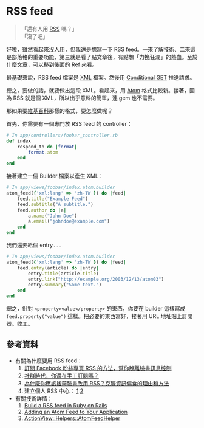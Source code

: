 # RSS feed

> 「還有人用 [RSS](https://zh.wikipedia.org/wiki/RSS) 嗎？」  
> 「沒了吧」

好啦，雖然看起來沒人用，但我還是想寫一下 RSS feed。一來了解技術、二來這是部落格的重要功能、第三就是看了點文章後，有點想「力挽狂瀾」的熱血。至於什麼文章，可以移到後面的 Ref 來看。

最基礎來說，RSS feed 檔案是 [XML](https://zh.wikipedia.org/wiki/XML) 檔案。然後用 [Conditional GET](https://stackoverflow.com/questions/1975442/how-does-rss-reader-know-that-a-feed-is-updated) 推送請求。

總之，要做的話，就要做出這段 XML。看起來，用 [Atom](https://zh.wikipedia.org/wiki/Atom_(%E6%A8%99%E6%BA%96)) 格式比較新。接著，因為 RSS 就是個 XML，所以出乎意料的簡單，連 gem 也不需要。

那如果要[維基百科](https://zh.wikipedia.org/wiki/Atom_(%E6%A8%99%E6%BA%96))那樣的格式，要怎麼做呢？

首先，你需要有一個專門放 RSS feed 的 controller：

```ruby
# In app/controllers/foobar_controller.rb
def index
    respond_to do |format|
        format.atom
    end
end
```

接著建立一個 Builder 檔案以產生 XML：

```ruby
# In app/views/foobar/index.atom.builder
atom_feed({'xml:lang' => 'zh-TW'}) do |feed|
    feed.title("Example Feed")
    feed.subtitle("A subtitle.")
    feed.author do |a|
        a.name("John Doe")
        a.email("johndoe@example.com")
    end
end
```

我們還要給個 entry……

```ruby
# In app/views/foobar/index.atom.builder
atom_feed({'xml:lang' => 'zh-TW'}) do |feed|
    feed.entry(article) do |entry|
        entry.title(article.title)
        entry.link("http://example.org/2003/12/13/atom03")
        entry.summary("Some text.")
    end
end
```

總之，針對 `<property>value</property>` 的東西，你要在 builder 這樣寫成 `feed.property("value")` 這樣。把必要的東西寫好，接著用 URL 地址貼上訂閱器。收工。

## 參考資料

* 有關為什麼要用 RSS feed：
    1.  [訂閱 Facebook 粉絲專頁 RSS 的方法，幫你脫離臉書訊息控制](http://www.playpcesor.com/2017/06/facebook-page-rss.html)
    2.  [社群時代，你還在手工訂閱嗎？](http://www.playpcesor.com/2015/05/rss-feedly.html)
    3.  [為什麼你應該捨棄臉書改用 RSS？克服資訊偏食的理由和方法](https://blog.hungching.com/2015/01/rss-is-better-than-social-media.html)
    4.  建立個人 RSS 中心： [1](https://blog.hungching.com/2015/02/how-to-get-full-text-rss-feed.html) [2](https://blog.hungching.com/2015/02/social-media-page-to-rss.html)
* 有關技術詳情：
    1. [Build a RSS feed in Ruby on Rails](http://www.lugolabs.com/articles/80-build-a-rss-feed-in-ruby-on-rails)
    2. [Adding an Atom Feed to Your Application](https://richonrails.com/articles/adding-an-atom-feed-to-your-application)
    3. [ActionView::Helpers::AtomFeedHelper](http://api.rubyonrails.org/classes/ActionView/Helpers/AtomFeedHelper.html)

